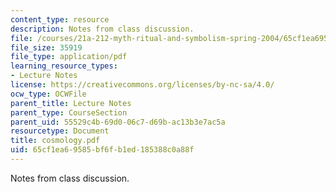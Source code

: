```yaml
---
content_type: resource
description: Notes from class discussion.
file: /courses/21a-212-myth-ritual-and-symbolism-spring-2004/65cf1ea69585bf6fb1ed185388c0a88f_cosmology.pdf
file_size: 35919
file_type: application/pdf
learning_resource_types:
- Lecture Notes
license: https://creativecommons.org/licenses/by-nc-sa/4.0/
ocw_type: OCWFile
parent_title: Lecture Notes
parent_type: CourseSection
parent_uid: 55529c4b-69d0-06c7-d69b-ac13b3e7ac5a
resourcetype: Document
title: cosmology.pdf
uid: 65cf1ea6-9585-bf6f-b1ed-185388c0a88f
---
```

Notes from class discussion.